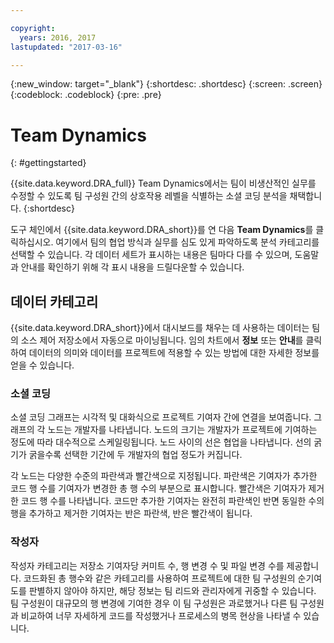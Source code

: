 ```yaml
---

copyright:
  years: 2016, 2017
lastupdated: "2017-03-16"

---
```


{:new_window: target="_blank"}
{:shortdesc: .shortdesc}
{:screen: .screen}
{:codeblock: .codeblock}
{:pre: .pre}

# Team Dynamics
{: #gettingstarted}

{{site.data.keyword.DRA_full}} Team Dynamics에서는 팀이 비생산적인 실무를 수정할 수 있도록 팀 구성원 간의 상호작용 레벨을 식별하는 소셜 코딩 분석을 채택합니다.
{:shortdesc}

도구 체인에서 {{site.data.keyword.DRA_short}}를 연 다음 **Team Dynamics**를 클릭하십시오. 여기에서 팀의 협업 방식과 실무를 심도 있게 파악하도록 분석 카테고리를 선택할 수 있습니다. 각 데이터 세트가 표시하는 내용은 팀마다 다를 수 있으며, 도움말과 안내를 확인하기 위해 각 표시 내용을 드릴다운할 수 있습니다.  

## 데이터 카테고리

{{site.data.keyword.DRA_short}}에서 대시보드를 채우는 데 사용하는 데이터는 팀의 소스 제어 저장소에서 자동으로 마이닝됩니다. 임의 차트에서 **정보** 또는 **안내**를 클릭하여 데이터의 의미와 데이터를 프로젝트에 적용할 수 있는 방법에 대한 자세한 정보를 얻을 수 있습니다.

### 소셜 코딩

소셜 코딩 그래프는 시각적 및 대화식으로 프로젝트 기여자 간에 연결을 보여줍니다. 그래프의 각 노드는 개발자를 나타냅니다. 노드의 크기는 개발자가 프로젝트에 기여하는 정도에 따라 대수적으로 스케일링됩니다. 노드 사이의 선은 협업을 나타냅니다. 선의 굵기가 굵을수록 선택한 기간에 두 개발자의 협업 정도가 커집니다. 

각 노드는 다양한 수준의 파란색과 빨간색으로 지정됩니다. 파란색은 기여자가 추가한 코드 행 수를 기여자가 변경한 총 행 수의 부분으로 표시합니다. 빨간색은 기여자가 제거한 코드 행 수를 나타냅니다. 코드만 추가한 기여자는 완전히 파란색인 반면 동일한 수의 행을 추가하고 제거한 기여자는 반은 파란색, 반은 빨간색이 됩니다. 

### 작성자

작성자 카테고리는 저장소 기여자당 커미트 수, 행 변경 수 및 파일 변경 수를 제공합니다. 코드화된 총 행수와 같은 카테고리를 사용하여 프로젝트에 대한 팀 구성원의 순기여도를 판별하지 않아야 하지만, 해당 정보는 팀 리드와 관리자에게 귀중할 수 있습니다. 팀 구성원이 대규모의 행 변경에 기여한 경우 이 팀 구성원은 과로했거나 다른 팀 구성원과 비교하여 너무 자세하게 코드를 작성했거나 프로세스의 병목 현상을 나타낼 수 있습니다.  
